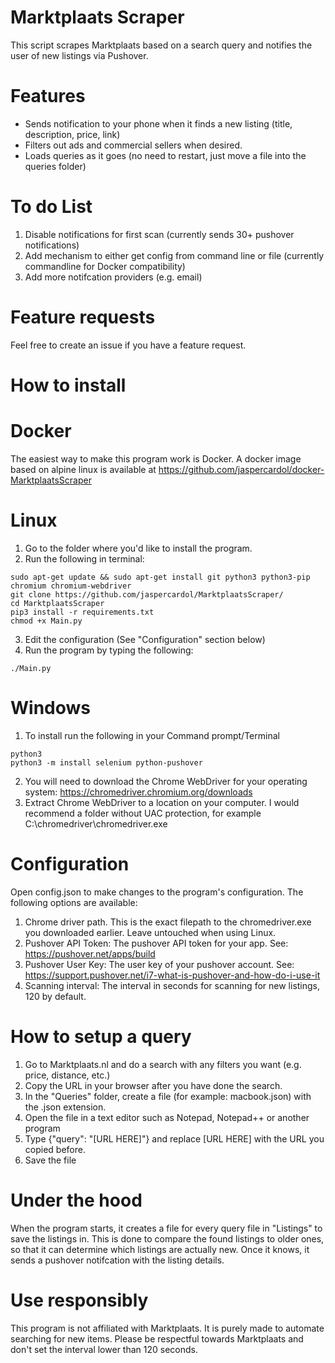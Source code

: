 # Marktplaats Scraper
This script scrapes Marktplaats based on a search query and notifies the user of new listings via Pushover.

# Features
- Sends notification to your phone when it finds a new listing (title, description, price, link)
- Filters out ads and commercial sellers when desired.
- Loads queries as it goes (no need to restart, just move a file into the queries folder)

# To do List
1. Disable notifications for first scan (currently sends 30+ pushover notifications)
2. Add mechanism to either get config from command line or file (currently commandline for Docker compatibility)
3. Add more notifcation providers (e.g. email)

# Feature requests
Feel free to create an issue if you have a feature request.


# How to install
  # Docker
  The easiest way to make this program work is Docker. A docker image based on alpine linux is available at https://github.com/jaspercardol/docker-MarktplaatsScraper

  # Linux
  1. Go to the folder where you'd like to install the program.
  2. Run the following in terminal:
  ```
  sudo apt-get update && sudo apt-get install git python3 python3-pip chromium chromium-webdriver
  git clone https://github.com/jaspercardol/MarktplaatsScraper/
  cd MarktplaatsScraper
  pip3 install -r requirements.txt
  chmod +x Main.py
  ```
  3. Edit the configuration (See "Configuration" section below)
  4. Run the program by typing the following:
  ```
  ./Main.py
  ```
  
  # Windows
   1. To install run the following in your Command prompt/Terminal

```
python3
python3 -m install selenium python-pushover
```
   2. You will need to download the Chrome WebDriver for your operating system: https://chromedriver.chromium.org/downloads
   3. Extract Chrome WebDriver to a location on your computer. I would recommend a folder without UAC protection, for example C:\chromedriver\chromedriver.exe
   
# Configuration
Open config.json to make changes to the program's configuration. The following options are available:
 1. Chrome driver path. This is the exact filepath to the chromedriver.exe you downloaded earlier. Leave untouched when using Linux.
 2. Pushover API Token: The pushover API token for your app. See: https://pushover.net/apps/build
 3. Pushover User Key: The user key of your pushover account. See: https://support.pushover.net/i7-what-is-pushover-and-how-do-i-use-it
 4. Scanning interval: The interval in seconds for scanning for new listings, 120 by default.

# How to setup a query
1. Go to Marktplaats.nl and do a search with any filters you want (e.g. price, distance, etc.)
2. Copy the URL in your browser after you have done the search.
3. In the "Queries" folder, create a file (for example: macbook.json) with the .json extension.
4. Open the file in a text editor such as Notepad, Notepad++ or another program
5. Type {"query": "[URL HERE]"} and replace [URL HERE] with the URL you copied before.
6. Save the file

# Under the hood
When the program starts, it creates a file for every query file in "Listings" to save the listings in. This is done to compare the found listings to older ones, so that it can determine which listings are actually new. Once it knows, it sends a pushover notifcation with the listing details.

# Use responsibly
This program is not affiliated with Marktplaats. It is purely made to automate searching for new items. Please be respectful towards Marktplaats and don't set the interval lower than 120 seconds.
